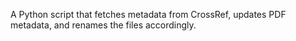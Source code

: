 A Python script that fetches metadata from CrossRef, updates PDF metadata, and renames the files accordingly.
